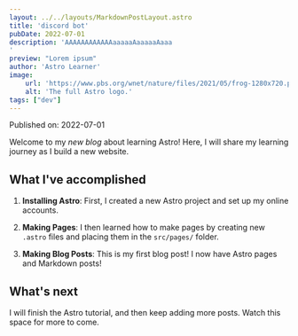 ```yaml
---
layout: ../../layouts/MarkdownPostLayout.astro
title: 'discord bot'
pubDate: 2022-07-01
description: 'AAAAAAAAAAAAaaaaaAaaaaaAaaa
'
preview: "Lorem ipsum"
author: 'Astro Learner'
image:
    url: 'https://www.pbs.org/wnet/nature/files/2021/05/frog-1280x720.png'
    alt: 'The full Astro logo.'
tags: ["dev"]
---
```



Published on: 2022-07-01

Welcome to my _new blog_ about learning Astro! Here, I will share my learning journey as I build a new website.

## What I've accomplished

1. **Installing Astro**: First, I created a new Astro project and set up my online accounts.

2. **Making Pages**: I then learned how to make pages by creating new `.astro` files and placing them in the `src/pages/` folder.

3. **Making Blog Posts**: This is my first blog post! I now have Astro pages and Markdown posts!

## What's next

I will finish the Astro tutorial, and then keep adding more posts. Watch this space for more to come.
